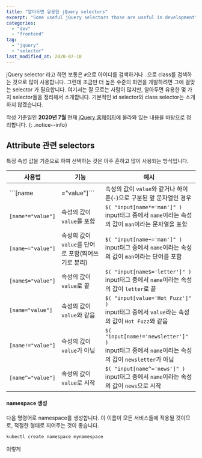 ```yaml
---
title: "알아두면 유용한 jQuery selectors"
excerpt: "Some useful jQuery selectors those are useful in development"
categories:
  - "dev"
  - "frontend"
tag:
  - "jquery"
  - "selector"
last_modified_at: 2020-07-10
---
```


jQuery selector 라고 하면 보통은 ```#```으로 아이디를 검색하거나 ```.```으로 class를 검색하는 것으로 많이 사용합니다. 그런데 조금만 더 높은 수준의 화면을 개발하려면 그에 걸맞는 selector 가 필요합니다. 여기서는 잘 모르는 사람이 많지만, 알아두면 유용한 몇 가지 selector들을 정리해서 소개합니다. 기본적인 id selector와 class selector는 소개하지 않겠습니다.

작성 기준일인 **2020년 7월** 현재 [jQuery 홈페이지](https://api.jquery.com/category/selectors/)에 올라와 있는 내용을 바탕으로 정리합니다. 
{: .notice--info}
  
## Attribute 관련 selectors

특정 속성 값을 기준으로 하여 선택하는 것은 아주 흔하고 많이 사용되는 방식입니다. 

| 사용법 | 기능 | 예시 |
|------|------|----|
|```[name|="value"]```|속성의 값이 ```value```와 같거나 하이픈(```-```)으로 구분된 앞 문자열인 경우|```$( "a[hreflang|='en']" )```<br>a태그 중에서 ```hreflang```이라는 속성의 값이 ```en```과 같거나 하이픈(```-```)으로 구분된 앞 문자열인 경우|
|```[name*="value"]```|속성의 값이 ```value```를 포함|```$( "input[name*='man']" )```<br>input태그 중에서 ```name```이라는 속성의 값이 ```man```이라는 문자열을 포함|
|```[name~="value"]```|속성의 값이 ```value```를 단어로 포함(띄어쓰기로 분리)|```$( "input[name~='man']" )```<br>input태그 중에서 ```name```이라는 속성의 값이 ```man```이라는 단어를 포함|
|```[name$="value"]```|속성의 값이 ```value```로 끝|```$( "input[name$='letter']" )```<br>input태그 중에서 ```name```이라는 속성의 값이 ```letter```로 끝|
|```[name="value"]```|속성의 값이 ```value```와 같음|```$( "input[value='Hot Fuzz']" )```<br>input태그 중에서 ```value```라는 속성의 값이 ```Hot Fuzz```와 같음|
|```[name!="value"]```|속성의 값이 ```value```가 아님|```$( "input[name!='newsletter']" )```<br>input태그 중에서 ```name```이라는 속성의 값이 ```newsletter```가 아님|
|```[name^="value"]```|속성의 값이 ```value```로 시작|```$( "input[name^='news']" )```<br>input태그 중에서 ```name```이라는 속성의 값이 ```news```으로 시작|

#### namespace 생성

다음 명령어로 namespace를 생성합니다. 이 이름이 모든 서비스들에 적용될 것이므로, 적절한 형태로 지어주는 것이 좋습니다.  

```bash
kubectl create namespace mynamespace
```
이렇게 